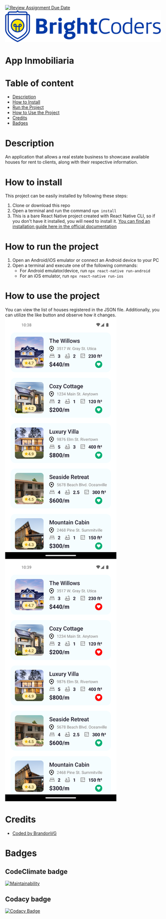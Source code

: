 [![Review Assignment Due Date](https://classroom.github.com/assets/deadline-readme-button-24ddc0f5d75046c5622901739e7c5dd533143b0c8e959d652212380cedb1ea36.svg)](https://classroom.github.com/a/EKaCILZ0)
![BrightCoders Logo](img/logo.png)

# App Inmobiliaria

# Table of content
- [Description](#description)
- [How to Install](#how-to-install)
- [Run the Project](#how-to-run-the-project)
- [How to Use the Project](#how-to-use-the-project)
- [Credits](#credits)
- [Badges](#badges)

# Description
An application that allows a real estate business to showcase available houses for rent to clients, along with their respective information.
# How to install 
This project can be easily installed by following these steps:

1. Clone or download this repo
1. Open a terminal and run the command `npm install`
1. This is a bare React Native project created with React Native CLI, so if you don't have it installed, you will need to install it. [You can find an installation guide here in the official documentation](https://reactnative.dev/docs/environment-setup)
# How to run the project
1. Open an Android/iOS emulator or connect an Android device to your PC
1. Open a terminal and execute one of the following commands: 
   - For Android emulator/device, run `npx react-native run-android`
   - For an iOS emulator, run `npx react-native run-ios`
# How to use the project
You can view the list of houses registered in the JSON file. Additionally, you can utilize the like button and observe how it changes.
<img src="img/screenshot1.png" alt="Screenshot 1" width="360" height="780">
<img src="img/screenshot2.png" alt="Screenshot 2" width="360" height="780">

# Credits
 - [Coded by BrandonVG](https://github.com/BrandonVG)


# Badges
## CodeClimate badge
[![Maintainability](https://api.codeclimate.com/v1/badges/7aa047c0d60e58ac2957/maintainability)](https://codeclimate.com/github/BrightCoders-Institute/reto-inmobiliaria-BrandonVG/maintainability)
## Codacy badge
[![Codacy Badge](https://app.codacy.com/project/badge/Grade/c89ad097181f40748be8216739d43709)](https://app.codacy.com/gh/BrightCoders-Institute/reto-inmobiliaria-BrandonVG/dashboard?utm_source=gh&utm_medium=referral&utm_content=&utm_campaign=Badge_grade)